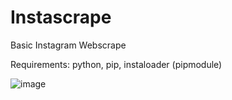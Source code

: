 # Instascrape
Basic Instagram Webscrape 

Requirements: python, pip, instaloader (pipmodule)

![image](https://user-images.githubusercontent.com/79216939/204455400-cc2fe3e4-1208-4967-9437-33e418384581.png)
